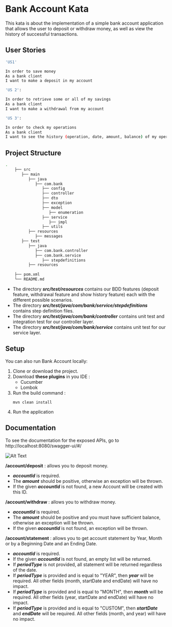 # Bank Account Kata

This kata is about the implementation of a simple bank account application that allows the user to deposit or withdraw money, as well as view the history of successful transactions.

## User Stories



```bash
'US1'

In order to save money
As a bank client
I want to make a deposit in my account

'US 2':

In order to retrieve some or all of my savings
As a bank client
I want to make a withdrawal from my account

'US 3':

In order to check my operations
As a bank client
I want to see the history (operation, date, amount, balance) of my operations
```

## Project Structure


```bash
.
    ├── src
       ├── main
          ├── java
             ├── com.bank
                ├── config
                ├── controller
                ├── dto
                ├── exception
                ├── model
                   ├── enumeration
                ├── service
                   ├── impl
                ├── utils
          ├── resources
             ├── messages
       ├── test
          ├── java
             ├── com.bank.controller
             ├── com.bank.service
                ├── stepdefinitions
          ├── resources
    
    ├── pom.xml
    └── README.md
```
- The directory ***src/test/resources*** contains our BDD features (deposit feature, withdrawal feature and show history feature) each with the different possible scenarios.
- The directory ***src/test/java/com/bank/service/stepdefinitions*** contains step definition files. 
- The directory ***src/test/java/com/bank/controller*** contains unit test and integration test for our controller layer.
- The directory ***src/test/java/com/bank/service*** contains unit test for our service layer.
## Setup

You can also run Bank Account locally:

1. Clone or download the project.
2. Download **these plugins** in you IDE :
   - Cucumber
   - Lombok
3. Run the build command :
   ```
   mvn clean install
   ```
4. Run the application


## Documentation
To see the documentation for the exposed APIs, go to http://localhost:8080/swagger-ui/#/

![Alt Text](https://github.com/NajlaAb/Bank-Account-Kata/blob/main/demo/demo.PNG)

**/account/deposit** : allows you to deposit money. 
- ***accountId*** is required.
- The ***amount*** should be positive, otherwise an exception will be thrown.
- If the given ***accountId*** is not found, a new Account will be created with this ID.

**/account/withdraw** : allows you to withdraw money. 
- ***accountId*** is required.
- The ***amount*** should be positive and you must have sufficient balance, otherwise an exception will be thrown.
- If the given ***accountId*** is not found, an exception will be thrown.

**/account/statement** : allows you to get account statement by Year, Month or by a Beginning Date and an Ending Date.
- ***accountId*** is required.
- If the given ***accountId*** is not found, an empty list will be returned.
- If ***periodType*** is not provided, all statement will be returned regardless of the date.
- If ***periodType*** is provided and is equal to "YEAR", then ***year*** will be required. All other fields (month, startDate and endDate) will have no impact.
- If ***periodType*** is provided and is equal to "MONTH", then ***month*** will be required. All other fields (year, startDate and endDate) will have no impact.
- If ***periodType*** is provided and is equal to "CUSTOM", then ***startDate*** and ***endDate*** will be required. All other fields (month, and year) will have no impact.